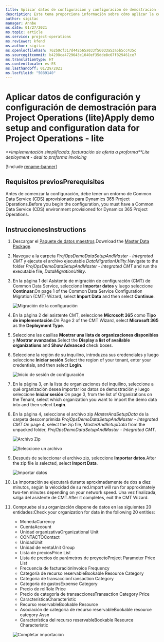 ```yaml
---
title: Aplicar datos de configuración y configuración de demostración (lite)
description: Este tema proporciona información sobre cómo aplicar la configuración de demostración y los datos de configuración para las operaciones de proyecto.
author: sigitac
manager: Annbe
ms.date: 01/27/2021
ms.topic: article
ms.service: project-operations
ms.reviewer: kfend
ms.author: sigitac
ms.openlocfilehash: 762b0cf317d442565a033f56033a53a5b5cc435c
ms.sourcegitcommit: b4298ca4729643c1040ef35dde8c67f829461ce7
ms.translationtype: HT
ms.contentlocale: es-ES
ms.lasthandoff: 01/29/2021
ms.locfileid: "5089140"
---
```

# <a name="apply-demo-setup-and-configuration-data-for-project-operations---lite"></a><span data-ttu-id="90c55-103">Aplicar datos de configuración y configuración de demostración para Project Operations (lite)</span><span class="sxs-lookup"><span data-stu-id="90c55-103">Apply demo setup and configuration data for Project Operations - lite</span></span> 

<span data-ttu-id="90c55-104">_\*\*Implementación simplificada: facturación de oferta a proforma_</span><span class="sxs-lookup"><span data-stu-id="90c55-104">_\*\*Lite deployment - deal to proforma invoicing_</span></span>

[!include [rename-banner](~/includes/cc-data-platform-banner.md)]

## <a name="prerequisites"></a><span data-ttu-id="90c55-105">Requisitos previos</span><span class="sxs-lookup"><span data-stu-id="90c55-105">Prerequisites</span></span>

<span data-ttu-id="90c55-106">Antes de comenzar la configuración, debe tener un entorno de Common Data Service (CDS) aprovisionado para Dynamics 365 Project Operations.</span><span class="sxs-lookup"><span data-stu-id="90c55-106">Before you begin the configuration, you must have a Common Data Service (CDS) environment provisioned for Dynamics 365 Project Operations.</span></span>


## <a name="instructions"></a><span data-ttu-id="90c55-107">Instrucciones</span><span class="sxs-lookup"><span data-stu-id="90c55-107">Instructions</span></span>

1. <span data-ttu-id="90c55-108">Descargar el [Paquete de datos maestros](https://download.microsoft.com/download/3/4/1/341bf279-a64f-4baa-af31-ce624859b518/ProjOpsSampleSetupData%20-%20CE%20only%20CMT.zip).</span><span class="sxs-lookup"><span data-stu-id="90c55-108">Download the [Master Data Package](https://download.microsoft.com/download/3/4/1/341bf279-a64f-4baa-af31-ce624859b518/ProjOpsSampleSetupData%20-%20CE%20only%20CMT.zip).</span></span> 
2. <span data-ttu-id="90c55-109">Navegue a la carpeta *ProjOpsDemoDataSetupAndMaster - Integrated CMT* y ejecute el archivo ejecutable *DataMigrationUtility*.</span><span class="sxs-lookup"><span data-stu-id="90c55-109">Navigate to the folder *ProjOpsDemoDataSetupAndMaster - Integrated CMT* and run the executable file, *DataMigrationUtility*.</span></span>
3. <span data-ttu-id="90c55-110">En la página 1 del Asistente de migración de configuración (CMT) de Common Data Service, seleccione **Importar datos** y luego seleccione **Continuar**.</span><span class="sxs-lookup"><span data-stu-id="90c55-110">On page 1 of the Common Data Service Configuration Migration (CMT) Wizard, select **Import Data** and then select **Continue**.</span></span>

    ![Migración de la configuración](./media/1ConfigurationMigration.png)

4. <span data-ttu-id="90c55-112">En la página 2 del asistente CMT, seleccione **Microsoft 365** como **Tipo de implementación**.</span><span class="sxs-lookup"><span data-stu-id="90c55-112">On Page 2 of the CMT Wizard, select **Microsoft 365** as the **Deployment Type**.</span></span>
5. <span data-ttu-id="90c55-113">Seleccione las casillas **Mostrar una lista de organizaciones disponibles** y **Mostrar avanzadas**.</span><span class="sxs-lookup"><span data-stu-id="90c55-113">Select the **Display a list of available organizations** and **Show Advanced** check boxes.</span></span>
6. <span data-ttu-id="90c55-114">Seleccione la región de su inquilino, introduzca sus credenciales y luego seleccione **Iniciar sesión**.</span><span class="sxs-lookup"><span data-stu-id="90c55-114">Select the region of your tenant, enter your credentials, and then select **Login**.</span></span>

   ![Inicio de sesión de configuración](./media/2ConfigurationSignin.png)

7. <span data-ttu-id="90c55-116">En la página 3, en la lista de organizaciones del inquilino, seleccione a qué organización desea importar los datos de demostración y luego seleccione **Iniciar sesión**.</span><span class="sxs-lookup"><span data-stu-id="90c55-116">On page 3, from the list of Organizations on the Tenant, select which organization you want to import the demo data into and then select **Login**.</span></span>
8. <span data-ttu-id="90c55-117">En la página 4, seleccione el archivo zip *MasterAndSetupData* de la carpeta descomprimida *ProjOpsDemoDataSetupAndMaster - Integrated CMT*.</span><span class="sxs-lookup"><span data-stu-id="90c55-117">On page 4, select the zip file, *MasterAndSetupData* from the unpacked folder, *ProjOpsDemoDataSetupAndMaster - Integrated CMT*.</span></span>

   ![Archivo Zip](./media/3ZipFile.png)

   ![Seleccione un archivo](./media/4SelectAFile.png)

9. <span data-ttu-id="90c55-120">Después de seleccionar el archivo zip, seleccione **Importar datos**.</span><span class="sxs-lookup"><span data-stu-id="90c55-120">After the zip file is selected, select **Import Data**.</span></span>

   ![Importar datos](./media/5ImportData.png)

10. <span data-ttu-id="90c55-122">La importación se ejecutará durante aproximadamente de dos a diez minutos, según la velocidad de su red.</span><span class="sxs-lookup"><span data-stu-id="90c55-122">Import will run for approximately two-ten minutes depending on your network speed.</span></span> <span data-ttu-id="90c55-123">Una vez finalizada, salga del asistente de CMT.</span><span class="sxs-lookup"><span data-stu-id="90c55-123">After it completes, exit the CMT Wizard.</span></span> 
11. <span data-ttu-id="90c55-124">Compruebe si su organización dispone de datos en las siguientes 20 entidades:</span><span class="sxs-lookup"><span data-stu-id="90c55-124">Check your organization for data in the following 20 entities:</span></span>

    -   <span data-ttu-id="90c55-125">Moneda</span><span class="sxs-lookup"><span data-stu-id="90c55-125">Currency</span></span>
    -   <span data-ttu-id="90c55-126">Cuenta</span><span class="sxs-lookup"><span data-stu-id="90c55-126">Account</span></span>
    -   <span data-ttu-id="90c55-127">Unidad organizativa</span><span class="sxs-lookup"><span data-stu-id="90c55-127">Organizational Unit</span></span>
    -   <span data-ttu-id="90c55-128">CONTACTO</span><span class="sxs-lookup"><span data-stu-id="90c55-128">Contact</span></span>
    -   <span data-ttu-id="90c55-129">Unidad</span><span class="sxs-lookup"><span data-stu-id="90c55-129">Unit</span></span>
    -   <span data-ttu-id="90c55-130">Unidad de venta</span><span class="sxs-lookup"><span data-stu-id="90c55-130">Unit Group</span></span>
    -   <span data-ttu-id="90c55-131">Lista de precios</span><span class="sxs-lookup"><span data-stu-id="90c55-131">Price List</span></span>
    -   <span data-ttu-id="90c55-132">Lista de precios de parámetros de proyecto</span><span class="sxs-lookup"><span data-stu-id="90c55-132">Project Parameter Price List</span></span> 
    -   <span data-ttu-id="90c55-133">Frecuencia de facturación</span><span class="sxs-lookup"><span data-stu-id="90c55-133">Invoice Frequency</span></span>
    -   <span data-ttu-id="90c55-134">Categoría de recurso reservable</span><span class="sxs-lookup"><span data-stu-id="90c55-134">Bookable Resource Category</span></span>
    -   <span data-ttu-id="90c55-135">Categoría de transacción</span><span class="sxs-lookup"><span data-stu-id="90c55-135">Transaction Category</span></span>
    -   <span data-ttu-id="90c55-136">Categoría de gastos</span><span class="sxs-lookup"><span data-stu-id="90c55-136">Expense Category</span></span>
    -   <span data-ttu-id="90c55-137">Precio de rol</span><span class="sxs-lookup"><span data-stu-id="90c55-137">Role Price</span></span>
    -   <span data-ttu-id="90c55-138">Precio de categoría de transacciones</span><span class="sxs-lookup"><span data-stu-id="90c55-138">Transaction Category Price</span></span>
    -   <span data-ttu-id="90c55-139">Característica</span><span class="sxs-lookup"><span data-stu-id="90c55-139">Characteristic</span></span>
    -   <span data-ttu-id="90c55-140">Recurso reservable</span><span class="sxs-lookup"><span data-stu-id="90c55-140">Bookable Resource</span></span>
    -   <span data-ttu-id="90c55-141">Asociación de categoría de recurso reservable</span><span class="sxs-lookup"><span data-stu-id="90c55-141">Bookable resource category Assn</span></span>
    -   <span data-ttu-id="90c55-142">Característica del recurso reservable</span><span class="sxs-lookup"><span data-stu-id="90c55-142">Bookable Resource Characteristic</span></span>

    ![Completar importación](./media/6CompleteImport.png)
